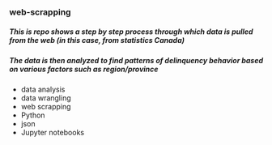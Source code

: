 ### web-scrapping

##### This is repo shows a step by step process through which data is pulled from the web (in this case, from statistics Canada)
##### The data is then analyzed to find patterns of delinquency behavior based on various factors such as region/province

- data analysis 
- data wrangling
- web scrapping
- Python 
- json
- Jupyter notebooks
